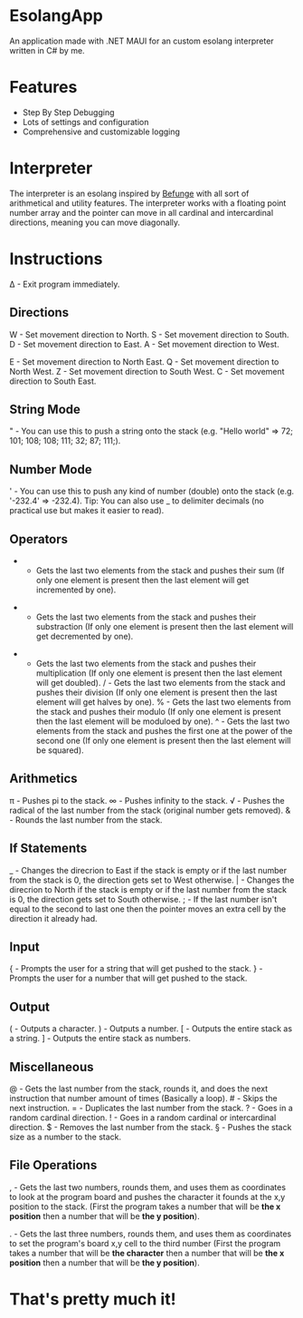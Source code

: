 # EsolangApp
An application made with .NET MAUI for an custom esolang interpreter written in C# by me.

# Features
- Step By Step Debugging
- Lots of settings and configuration
- Comprehensive and customizable logging

# Interpreter
The interpreter is an esolang inspired by [Befunge](https://en.m.wikipedia.org/wiki/Befunge) with all sort of arithmetical and utility features. The interpreter works with a floating point number array and the pointer can move in all cardinal and intercardinal directions, meaning you can move diagonally.

# Instructions
∆ - Exit program immediately.

## Directions
W - Set movement direction to North.
S - Set movement direction to South.
D - Set movement direction to East.
A - Set movement direction to West.

E - Set movement direction to North East.
Q - Set movement direction to North West.
Z - Set movement direction to South West.
C - Set movement direction to South East.

## String Mode
" - You can use this to push a string onto the stack (e.g. "Hello world" => 72; 101; 108; 108; 111; 32; 87; 111;).

## Number Mode
' - You can use this to push any kind of number (double) onto the stack (e.g. '-232.4' => -232.4).
Tip: You can also use _ to delimiter decimals (no practical use but makes it easier to read).

## Operators
+ - Gets the last two elements from the stack and pushes their sum (If only one element is present then the last element will get incremented by one).
- - Gets the last two elements from the stack and pushes their substraction (If only one element is present then the last element will get decremented by one).
* - Gets the last two elements from the stack and pushes their multiplication (If only one element is present then the last element will get doubled).
/ - Gets the last two elements from the stack and pushes their division (If only one element is present then the last element will get halves by one).
% - Gets the last two elements from the stack and pushes their modulo (If only one element is present then the last element will be moduloed by one).
^ - Gets the last two elements from the stack and pushes the first one at the power of the second one (If only one element is present then the last element will be squared).

## Arithmetics
π - Pushes pi to the stack.
∞ - Pushes infinity to the stack.
√ - Pushes the radical of the last number from the stack (original number gets removed).
& - Rounds the last number from the stack.

## If Statements
_ - Changes the direcrion to East if the stack is empty or if the last number from the stack is 0, the direction gets set to West otherwise.
| - Changes the direcrion to North if the stack is empty or if the last number from the stack is 0, the direction gets set to South otherwise.
; - If the last number isn't equal to the second to last one then the pointer moves an extra cell by the direction it already had.

## Input
{ - Prompts the user for a string that will get pushed to the stack.
} - Prompts the user for a number that will get pushed to the stack.

## Output
( - Outputs a character.
) - Outputs a number.
[ - Outputs the entire stack as a string.
] - Outputs the entire stack as numbers.

## Miscellaneous
@ - Gets the last number from the stack, rounds it, and does the next instruction that number amount of times (Basically a loop).
\# - Skips the next instruction.
= - Duplicates the last number from the stack.
? - Goes in a random cardinal direction.
! - Goes in a random cardinal or intercardinal direction.
$ - Removes the last number from the stack.
§ - Pushes the stack size as a number to the stack.

## File Operations
, - Gets the last two numbers, rounds them, and uses them as coordinates to look at the program board and pushes the character it founds at the x,y position to the stack. (First the program takes a number that will be **the x position** then a number that will be **the y position**).

. - Gets the last three numbers, rounds them, and uses them as coordinates to set the program's board x,y cell to the third number (First the program takes a number that will be **the character** then a number that will be **the x position** then a number that will be **the y position**).


# That's pretty much it!
